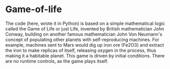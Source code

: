 # Game-of-life

The code (here, wrote it in Python) is based on a simple mathematical logic called the Game of Life or just Life, invented by British mathematician John Conway, building on another famous mathematician John Von Neumann's concept of populating other planets with self-reproducing machines. For example, machines sent to Mars would dig up iron ore (Fe2O3) and extract the iron to make replicas of itself, releasing oxygen in the process, thus making it a habitable planet. This game is driven by initial conditions. There are no runtime controls, as the game plays itself.
